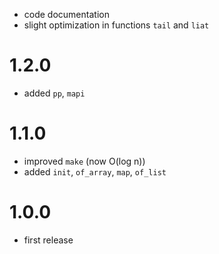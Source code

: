 
  - code documentation
  - slight optimization in functions `tail` and `liat`

# 1.2.0
  - added `pp`, `mapi`

# 1.1.0
  - improved `make` (now O(log n))
  - added `init`, `of_array`, `map`, `of_list`

# 1.0.0
  - first release
